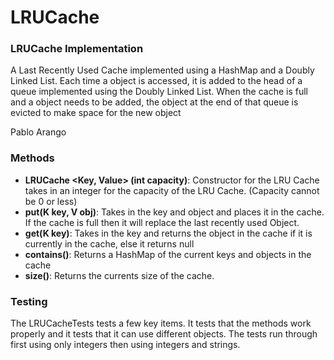 # LRUCache
### LRUCache Implementation

A Last Recently Used Cache implemented using a HashMap and a Doubly Linked List.
Each time a object is accessed, it is added to the head of a queue implemented
using the Doubly Linked List. When the cache is full and a object needs to be 
added, the object at the end of that queue is evicted to make space for the 
new object

Pablo Arango


### Methods
- **LRUCache \<Key, Value\> (int capacity)**: Constructor for the LRU Cache takes in
an integer for the capacity of the LRU Cache. (Capacity cannot be 0 or less)
- **put(K key, V obj)**: Takes in the key and object and places it in the cache. If the cache is full then it will replace the last recently used Object.
- **get(K key)**: Takes in the key and returns the object in the cache if it is
 currently in the cache, else it returns null
- **contains()**: Returns a HashMap of the current keys and objects in the cache
- **size()**: Returns the currents size of the cache.

### Testing

The LRUCacheTests tests a few key items. It tests that the methods work properly and it tests that it can use different objects. The tests run through first using only integers then using integers and strings.